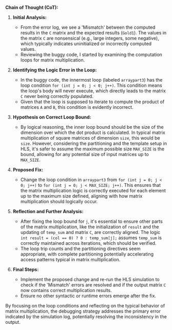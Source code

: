 **Chain of Thought (CoT):**

1. **Initial Analysis:**
   - From the error log, we see a 'Mismatch' between the computed results in the `C` matrix and the expected results (`Gold1`). The values in the matrix `C` are nonsensical (e.g., large integers, some negative), which typically indicates uninitialized or incorrectly computed values.
   - Reviewing the buggy code, I started by examining the computation loops for matrix multiplication.

2. **Identifying the Logic Error in the Loop:**
   - In the buggy code, the innermost loop (labeled `arraypart3`) has the loop condition `for (int j = 0; j < 0; j++)`. This condition means the loop's body will never execute, which directly leads to the matrix `C` never being correctly populated.
   - Given that the loop is supposed to iterate to compute the product of matrices `A` and `B`, this condition is evidently incorrect.

3. **Hypothesis on Correct Loop Bound:**
   - By logical reasoning, the inner loop bound should be the size of the dimension over which the dot product is calculated. In typical matrix multiplication of square matrices of dimension `size`, this would be `size`. However, considering the partitioning and the template setup in HLS, it's safer to assume the maximum possible size `MAX_SIZE` is the bound, allowing for any potential size of input matrices up to `MAX_SIZE`.

4. **Proposed Fix:**
   - Change the loop condition in `arraypart3` from `for (int j = 0; j < 0; j++)` to `for (int j = 0; j < MAX_SIZE; j++)`. This ensures that the matrix multiplication logic is correctly executed for each element up to the maximum size defined, aligning with how matrix multiplication should logically occur.

5. **Reflection and Further Analysis:**
   - After fixing the loop bound for `j`, it's essential to ensure other parts of the matrix multiplication, like the initialization of `result` and the updating of `temp_sum` and matrix `C`, are correctly aligned. The logic `int result = (col == 0) ? 0 : temp_sum[j];` assumes `temp_sum` is correctly maintained across iterations, which should be verified.
   - The loop trip counts and the partitioning directives seem appropriate, with complete partitioning potentially accelerating access patterns typical in matrix multiplication.

6. **Final Steps:**
   - Implement the proposed change and re-run the HLS simulation to check if the 'Mismatch' errors are resolved and if the output matrix `C` now contains correct multiplication results.
   - Ensure no other syntactic or runtime errors emerge after the fix.

By focusing on the loop conditions and reflecting on the typical behavior of matrix multiplication, the debugging strategy addresses the primary error indicated by the simulation log, potentially resolving the inconsistency in the output.
